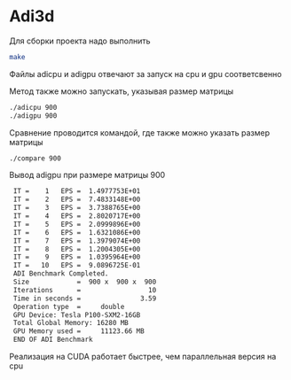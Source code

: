 # Adi3d

Для сборки проекта надо выполнить

```bash
make
```

Файлы adicpu и adigpu отвечают за запуск на cpu и gpu соответсвенно

Метод также можно запускать, указывая размер матрицы

```bash
./adicpu 900
./adigpu 900
```

Сравнение проводится командой, где также можно указать размер матрицы

```bash
./compare 900
```

Вывод adigpu при размере матрицы 900
```bash
 IT =    1   EPS =  1.4977753E+01
 IT =    2   EPS =  7.4833148E+00
 IT =    3   EPS =  3.7388765E+00
 IT =    4   EPS =  2.8020717E+00
 IT =    5   EPS =  2.0999896E+00
 IT =    6   EPS =  1.6321086E+00
 IT =    7   EPS =  1.3979074E+00
 IT =    8   EPS =  1.2004305E+00
 IT =    9   EPS =  1.0395964E+00
 IT =   10   EPS =  9.0896725E-01
 ADI Benchmark Completed.
 Size            =  900 x  900 x  900
 Iterations      =                 10
 Time in seconds =               3.59
 Operation type  =     double
 GPU Device: Tesla P100-SXM2-16GB
 Total Global Memory: 16280 MB
 GPU Memory used =     11123.66 MB
 END OF ADI Benchmark
```

Реализация на CUDA работает быстрее, чем параллельная версия на cpu
